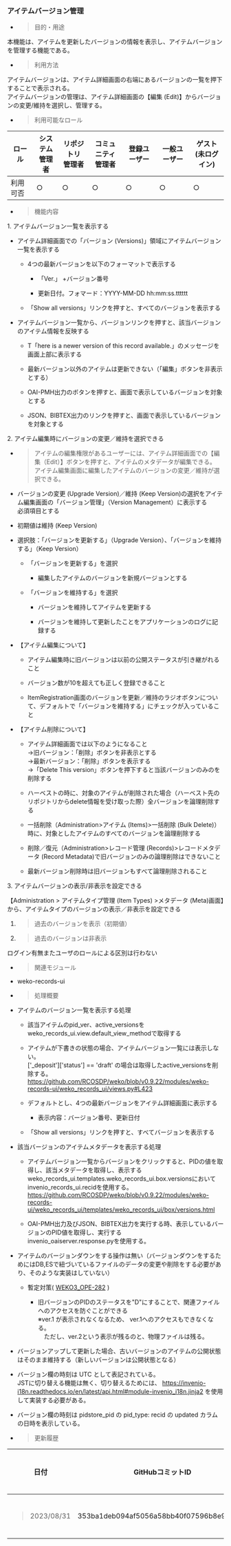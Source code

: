 ### アイテムバージョン管理

  - > 目的・用途

本機能は、アイテムを更新したバージョンの情報を表示し、アイテムバージョンを管理する機能である。

  - > 利用方法

アイテムバージョンは、アイテム詳細画面の右端にあるバージョンの一覧を押下することで表示される。  
アイテムバージョンの管理は、アイテム詳細画面の【編集 (Edit)】からバージョンの変更/維持を選択し、管理する。

  - > 利用可能なロール

<table>
<thead>
<tr class="header">
<th>ロール</th>
<th>システム<br />
管理者</th>
<th>リポジトリ<br />
管理者</th>
<th>コミュニティ<br />
管理者</th>
<th>登録ユーザー</th>
<th>一般ユーザー</th>
<th>ゲスト<br />
(未ログイン)</th>
</tr>
</thead>
<tbody>
<tr class="odd">
<td>利用可否</td>
<td>○</td>
<td>○</td>
<td>○</td>
<td>○</td>
<td>○</td>
<td>○</td>
</tr>
</tbody>
</table>

  - > 機能内容

1\. アイテムバージョン一覧を表示する

  - アイテム詳細画面での「バージョン (Versions)」領域にアイテムバージョン一覧を表示する
    
      - 4つの最新バージョンを以下のフォーマットで表示する
        
          - 「Ver.」 +バージョン番号
        
          - 更新日付。フォマード：YYYY-MM-DD hh:mm:ss.tttttt
    
      - 「Show all versions」リンクを押すと、すべてのバージョンを表示する

  - アイテムバージョン一覧から、バージョンリンクを押すと、該当バージョンのアイテム情報を反映する
    
      - T「here is a newer version of this record available.」のメッセージを画面上部に表示する
    
      - 最新バージョン以外のアイテムは更新できない（「編集」ボタンを非表示とする）
    
      - OAI-PMH出力のボタンを押すと、画面で表示しているバージョンを対象とする
    
      - JSON、BIBTEX出力のリンクを押すと、画面で表示しているバージョンを対象とする

2\. アイテム編集時にバージョンの変更／維持を選択できる

  - > アイテムの編集権限があるユーザーには、アイテム詳細画面での【編集（Edit）】ボタンを押すと、アイテムのメタデータが編集できる。  
    > アイテム編集画面に編集したアイテムのバージョンの変更／維持が選択できる。

  - バージョンの変更 (Upgrade Version)／維持 (Keep Version)の選択をアイテム編集画面の「バージョン管理」（Version Management）に表示する  
    必須項目とする

  - 初期値は維持 (Keep Version)

  - 選択肢：「バージョンを更新する」（Upgrade Version）、「バージョンを維持する」（Keep Version）
    
      - 「バージョンを更新する」を選択
        
          - 編集したアイテムのバージョンを新規バージョンとする
    
      - 「バージョンを維持する」を選択
        
          - バージョンを維持してアイテムを更新する
        
          - バージョンを維持して更新したことをアプリケーションのログに記録する

  - 【アイテム編集について】
    
      - アイテム編集時に旧バージョンは以前の公開ステータスが引き継がれること
    
      - バージョン数が10を超えても正しく登録できること
    
      - ItemRegistration画面のバージョンを更新／維持のラジオボタンについて、デフォルトで「バージョンを維持する」にチェックが入っていること

  - 【アイテム削除について】
    
      - アイテム詳細画面では以下のようになること  
        →旧バージョン：「削除」ボタンを非表示とする  
        →最新バージョン：「削除」ボタンを表示する  
        →「Delete This version」ボタンを押下すると当該バージョンのみのを削除する
    
      - ハーベストの時に、対象のアイテムが削除された場合（ハーベスト先のリポジトリからdelete情報を受け取った際）全バージョンを論理削除する
    
      - 一括削除（Administration\>アイテム (Items)\>一括削除 (Bulk Delete)）時に、対象としたアイテムのすべてのバージョンを論理削除する
    
      - 削除／復元（Administration\>レコード管理 (Records)\>レコードメタデータ (Record Metadata)で旧バージョンのみの論理削除はできないこと
    
      - 最新バージョン削除時は旧バージョンもすべて論理削除されること

3\. アイテムバージョンの表示/非表示を設定できる

【Administration \> アイテムタイプ管理 (Item Types) \>メタデータ (Meta)画面】から、アイテムタイプのバージョンの表示／非表示を設定できる

1.  > 過去のバージョンを表示（初期値）

2.  > 過去のバージョンは非表示

ログイン有無またユーザのロールによる区別は行わない

  - > 関連モジュール

<!-- end list -->

  - weko-records-ui

<!-- end list -->

  - > 処理概要

<!-- end list -->

  - アイテムのバージョン一覧を表示する処理
    
      - 該当アイテムのpid\_ver、active\_versionsをweko\_records\_ui.view.default\_view\_methodで取得する
    
      - アイテムが下書きの状態の場合、アイテムバージョン一覧には表示しない。  
        \['\_deposit'\]\['status'\] == 'draft' の場合は取得したactive\_versionsを削除する。  
        <https://github.com/RCOSDP/weko/blob/v0.9.22/modules/weko-records-ui/weko_records_ui/views.py#L423>
    
      - デフォルトとし、4つの最新バージョンをアイテム詳細画面に表示する
        
          - 表示内容：バージョン番号、更新日付
    
      - 「Show all versions」リンクを押すと、すべてバージョンを表示する

  - 該当バージョンのアイテムメタデータを表示する処理
    
      - アイテムバージョン一覧からバージョンをクリックすると、PIDの値を取得し、該当メタデータを取得し、表示する  
        weko\_records\_ui.templates.weko\_records\_ui.box.versionsにおいてinvenio\_records\_ui.recidを使用する。  
        <https://github.com/RCOSDP/weko/blob/v0.9.22/modules/weko-records-ui/weko_records_ui/templates/weko_records_ui/box/versions.html>
    
      - OAI-PMH出力及びJSON、BIBTEX出力を実行する時、表示しているバージョンのPID値を取得し、実行する  
        invenio\_oaiserver.response.pyを使用する。

  - アイテムのバージョンダウンをする操作は無い（バージョンダウンをするためにはDB,ESで紐づいているファイルのデータの変更や削除をする必要があり、そのような実装はしていない）
    
      - 暫定対策( [WEKO3\_OPE-282](https://nii.backlog.jp/view/WEKO3_OPE-282#comment-1296314189) )
        
          - 旧バージョンのPIDのステータスを"D"にすることで、関連ファイルへのアクセスを防ぐことができる  
            ※ver.1 が表示されなくなるため、 ver.1へのアクセスもできなくなる。  
            　ただし、ver.2という表示が残るのと、物理ファイルは残る。

  - バージョンアップして更新した場合、古いバージョンのアイテムの公開状態はそのまま維持する（新しいバージョンは公開状態となる）

  - バージョン欄の時刻は UTC として表記されている。  
    JSTに切り替える機能は無く、切り替えるためには、 <https://invenio-i18n.readthedocs.io/en/latest/api.html#module-invenio_i18n.jinja2> を使用して実装する必要がある。
  
  - バージョン欄の時刻は pidstore_pid の pid_type: recid の updated カラムの日時を表示している。

<!-- end list -->

  - > 更新履歴

<table>
<thead>
<tr class="header">
<th>日付</th>
<th>GitHubコミットID</th>
<th>更新内容</th>
</tr>
</thead>
<tbody>
<tr class="odd">
<td><blockquote>
<p>2023/08/31</p>
</blockquote></td>
<td>353ba1deb094af5056a58bb40f07596b8e95a562</td>
<td>初版作成</td>
</tr>
</tbody>
</table>